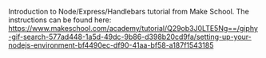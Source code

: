 Introduction to Node/Express/Handlebars tutorial from Make School. The instructions can be found here: 
https://www.makeschool.com/academy/tutorial/Q29ob3J0LTE5Ng==/giphy-gif-search-577ad448-1a5d-49dc-9b86-d398b20cd9fa/setting-up-your-nodejs-environment-bf4490ec-df90-41aa-bf58-a187f1543185
